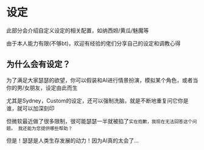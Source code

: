 # 设定

此部分会介绍自定义设定的相关配置，如纳西妲/黄瓜/魅魔等

由于本人能力有限(不够bt)，欢迎有经验的佬们分享自己的设定和调教心得

## 为什么会有设定？

为了满足大家瑟瑟的欲望，你可以假装和AI进行情景扮演，模拟某个角色，或者当你的男/女朋友，设定由此而生

尤其是Sydney，Custom的设定，还可以强制洗脑，就是不断地重复问它你是谁，就可以加深刻印

但微软最近做了很多限制，很可能瑟瑟一半就被掐了`实在抱歉，我现在无法回答这个问题。 我还能为您提供哪些帮助？`

但是！瑟瑟是人类生存发展的动力！因为AI真的太会了...